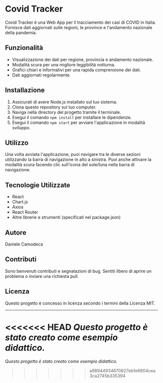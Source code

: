 # Covid Tracker

Covid Tracker è una Web App per il tracciamento dei casi di COVID in Italia. Fornisce dati aggiornati sulle regioni, le province e l'andamento nazionale della pandemia.

## Funzionalità

- Visualizzazione dei dati per regione, provincia e andamento nazionale.
- Modalità scura per una migliore leggibilità notturna.
- Grafici chiari e informativi per una rapida comprensione dei dati.
- Dati aggiornati regolarmente.

## Installazione

1. Assicurati di avere Node.js installato sul tuo sistema.
2. Clona questo repository sul tuo computer.
3. Naviga nella directory del progetto tramite il terminale.
4. Esegui il comando `npm install` per installare le dipendenze.
5. Esegui il comando `npm start` per avviare l'applicazione in modalità sviluppo.

## Utilizzo

Una volta avviata l'applicazione, puoi navigare tra le diverse sezioni utilizzando la barra di navigazione in alto a sinistra. Puoi anche attivare la modalità scura facendo clic sull'icona del sole/luna nella barra di navigazione.

## Tecnologie Utilizzate

- React
- Chart.js
- Axios
- React Router
- Altre librerie e strumenti (specificati nel package.json)

## Autore

Daniele Camodeca

## Contributi

Sono benvenuti contributi e segnalazioni di bug. Sentiti libero di aprire un problema o inviare una richiesta pull.

## Licenza

Questo progetto è concesso in licenza secondo i termini della Licenza MIT.

---

<<<<<<< HEAD
*Questo progetto è stato creato come esempio didattico.*
=======
_Questo progetto è stato creato come esempio didattico._
>>>>>>> a98944934670627eb1e6604cea3ca2745b335394
